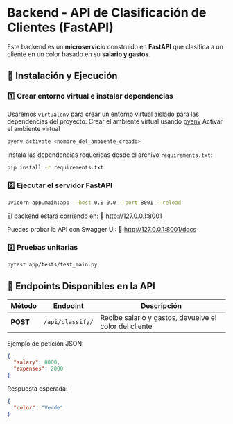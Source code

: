 # Backend - API de Clasificación de Clientes (FastAPI)

Este backend es un **microservicio** construido en **FastAPI** que clasifica a un cliente en un color basado en su **salario y gastos**.

## 🚀 Instalación y Ejecución


### 1️⃣ Crear entorno virtual e instalar dependencias

Usaremos `virtualenv` para crear un entorno virtual aislado para las dependencias del proyecto:
Crear el ambiente virtual usando [pyenv](https://github.com/pyenv/pyenv#installation)
Activar el ambiente virtual
```bash
pyenv activate <nombre_del_ambiente_creado>
```

Instala las dependencias requeridas desde el archivo `requirements.txt`:
```bash
pip install -r requirements.txt

```

### 2️⃣ Ejecutar el servidor FastAPI

```bash
uvicorn app.main:app --host 0.0.0.0 --port 8001 --reload
```

El backend estará corriendo en:
🔗 http://127.0.0.1:8001

Puedes probar la API con Swagger UI:
🔗 http://127.0.0.1:8001/docs

### 3️⃣ Pruebas unitarias

```bash
pytest app/tests/test_main.py
```

## 🚀 Endpoints Disponibles en la API

| Método | Endpoint | Descripción |
|--------|---------|-------------|
| **POST** | `/api/classify/` | Recibe salario y gastos, devuelve el color del cliente|

Ejemplo de petición JSON:
```json
{
  "salary": 8000,
  "expenses": 2000
}
```
Respuesta esperada:
```json
{
  "color": "Verde"
}
```
